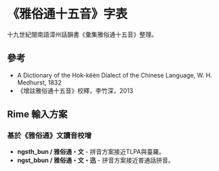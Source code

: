 # 《雅俗通十五音》字表

  十九世紀閩南語漳州話韻書《彙集雅俗通十五音》整理。 
 
## 參考
-  A Dictionary of the Hok-këèn Dialect of the Chinese Language, W. H. Medhurst, 1832
- 《增註雅俗通十五音》校釋，李竹深，2013
 
## Rime 輸入方案
### 基於《雅俗通》文讀音校增
- **ngsth_bun / 雅俗通・文** - 拼音方案接近TLPA與臺羅。
- **ngst_bbun / 雅俗通・文・迅** - 拼音方案接近普通話拼音。
